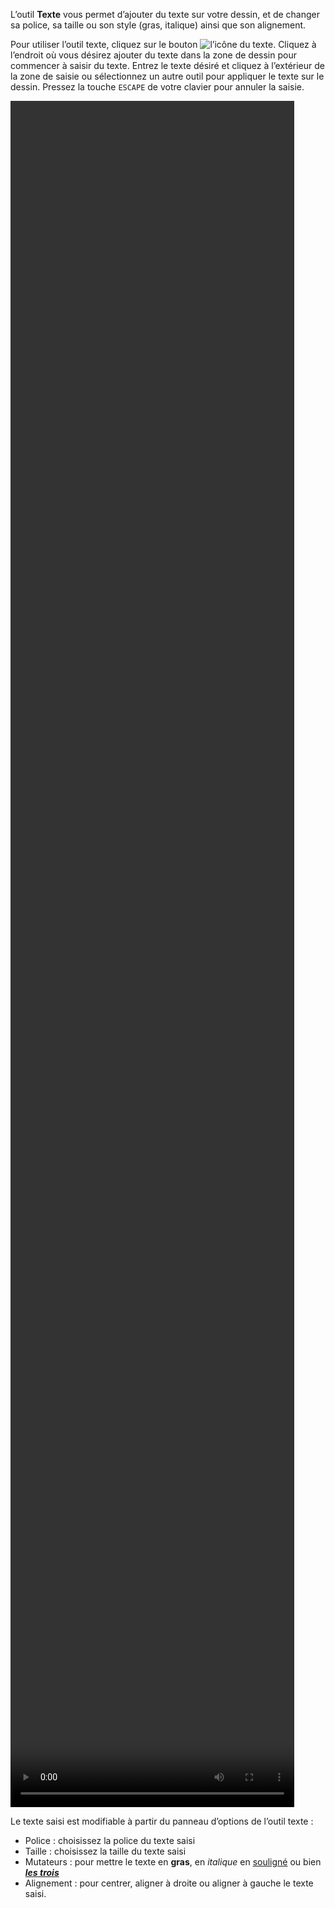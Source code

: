 L’outil **Texte** vous permet d’ajouter du texte sur votre dessin, et de changer sa police, sa taille ou son style (gras, italique) ainsi que son alignement. 

 Pour utiliser l’outil texte, cliquez sur le bouton ![l’icône du texte](./assets/sidebar-icons/texte.png). Cliquez à l’endroit où vous désirez ajouter du texte dans la zone de dessin pour commencer à saisir du texte. Entrez le texte désiré et cliquez à l’extérieur de la zone de saisie ou sélectionnez un autre outil pour appliquer le texte sur le dessin. Pressez la touche `ESCAPE` de votre clavier pour annuler la saisie. 

<video width="90%" height="70%" class="doc-fig" autoplay loop>
    <source src="./assets/doc/vid/text.webm" type="video/webm">
</video>

Le texte saisi est modifiable à partir du panneau d’options de l’outil texte : 
 *  Police : choisissez la police du texte saisi
 *  Taille : choisissez la taille du texte saisi
 *  Mutateurs : pour mettre le texte en **gras**, en _italique_ en <ins>souligné</ins> ou bien <ins>**_les trois_**</ins>
 *  Alignement : pour centrer, aligner à droite ou aligner à gauche le texte saisi.

